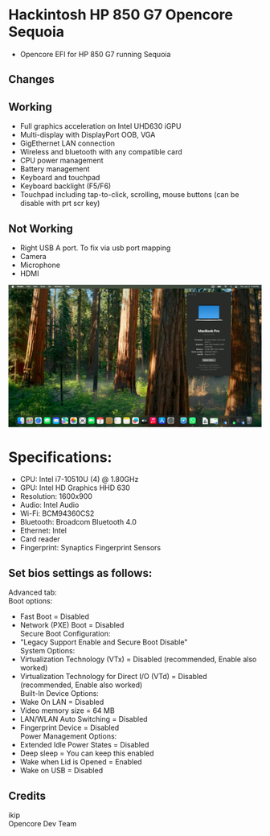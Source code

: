 # Hackintosh HP 850 G7 Opencore Sequoia
* Opencore EFI for HP 850 G7 running Sequoia

## Changes


## Working
- Full graphics acceleration on Intel UHD630 iGPU
- Multi-display with DisplayPort OOB, VGA 
- GigEthernet LAN connection
- Wireless and bluetooth with any compatible card
- CPU power management
- Battery management
- Keyboard and touchpad
- Keyboard backlight (F5/F6)
- Touchpad including tap-to-click, scrolling, mouse buttons (can be disable with prt scr key)

## Not Working
- Right USB A port. To fix via usb port mapping
- Camera
- Microphone
- HDMI

![Screenshot](https://github.com/yahgoo/Hackintosh-HP-850-G7-Opencore-Sequoia/blob/main/img/Sequoia%20running%20on%20HP850G7.png)

# Specifications:
* CPU: Intel i7-10510U (4) @ 1.80GHz
* GPU: Intel HD Graphics HHD 630
* Resolution: 1600x900
* Audio: Intel Audio
* Wi-Fi: BCM94360CS2
* Bluetooth: Broadcom Bluetooth 4.0
* Ethernet: Intel
* Card reader
* Fingerprint: Synaptics Fingerprint Sensors

## Set bios settings as follows:
Advanced tab:  
Boot options:  
- Fast Boot = Disabled
- Network (PXE) Boot = Disabled  
Secure Boot Configuration:
- "Legacy Support Enable and Secure Boot Disable"  
System Options:  
- Virtualization Technology (VTx) = Disabled (recommended, Enable also worked)
- Virtualization Technology for Direct I/O (VTd) = Disabled (recommended, Enable also worked)  
Built-In Device Options:  
- Wake On LAN = Disabled
- Video memory size = 64 MB
- LAN/WLAN Auto Switching = Disabled
- Fingerprint Device = Disabled  
Power Management Options:  
- Extended Idle Power States = Disabled
- Deep sleep = You can keep this enabled
- Wake when Lid is Opened = Enabled
- Wake on USB = Disabled

## Credits 
ikip  
Opencore Dev Team  

